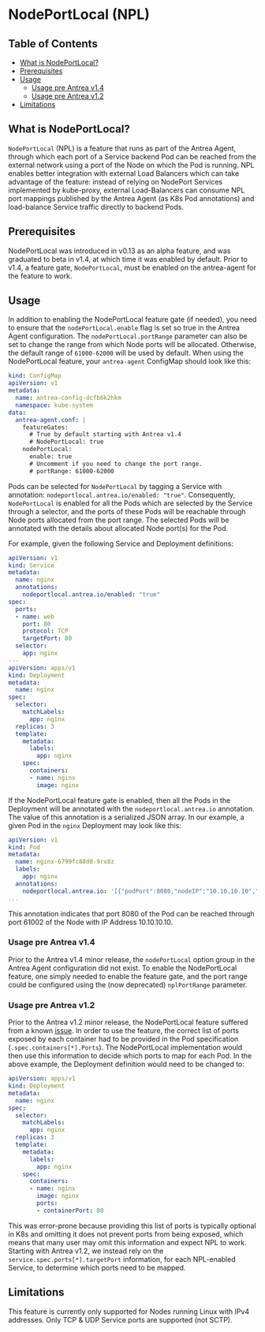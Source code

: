 # NodePortLocal (NPL)

## Table of Contents

<!-- toc -->
- [What is NodePortLocal?](#what-is-nodeportlocal)
- [Prerequisites](#prerequisites)
- [Usage](#usage)
  - [Usage pre Antrea v1.4](#usage-pre-antrea-v14)
  - [Usage pre Antrea v1.2](#usage-pre-antrea-v12)
- [Limitations](#limitations)
<!-- /toc -->

## What is NodePortLocal?

`NodePortLocal` (NPL) is a feature that runs as part of the Antrea Agent,
through which each port of a Service backend Pod can be reached from the
external network using a port of the Node on which the Pod is running. NPL
enables better integration with external Load Balancers which can take advantage
of the feature: instead of relying on NodePort Services implemented by
kube-proxy, external Load-Balancers can consume NPL port mappings published by
the Antrea Agent (as K8s Pod annotations) and load-balance Service traffic
directly to backend Pods.

## Prerequisites

NodePortLocal was introduced in v0.13 as an alpha feature, and was graduated to
beta in v1.4, at which time it was enabled by default. Prior to v1.4, a feature
gate, `NodePortLocal`, must be enabled on the antrea-agent for the feature to
work.

## Usage

In addition to enabling the NodePortLocal feature gate (if needed), you need to
ensure that the `nodePortLocal.enable` flag is set so true in the Antrea Agent
configuration. The `nodePortLocal.portRange` parameter can also be set to change
the range from which Node ports will be allocated. Otherwise, the default range
of `61000-62000` will be used by default. When using the NodePortLocal feature,
your `antrea-agent` ConfigMap should look like this:

```yaml
kind: ConfigMap
apiVersion: v1
metadata:
  name: antrea-config-dcfb6k2hkm
  namespace: kube-system
data:
  antrea-agent.conf: |
    featureGates:
      # True by default starting with Antrea v1.4
      # NodePortLocal: true
    nodePortLocal:
      enable: true
      # Uncomment if you need to change the port range.
      # portRange: 61000-62000
```

Pods can be selected for `NodePortLocal` by tagging a Service with annotation:
`nodeportlocal.antrea.io/enabled: "true"`. Consequently, `NodePortLocal` is
enabled for all the Pods which are selected by the Service through a selector,
and the ports of these Pods will be reachable through Node ports allocated from
the port range. The selected Pods will be annotated with the details about
allocated Node port(s) for the Pod.

For example, given the following Service and Deployment definitions:

```yaml
apiVersion: v1
kind: Service
metadata:
  name: nginx
  annotations:
    nodeportlocal.antrea.io/enabled: "true"
spec:
  ports:
  - name: web
    port: 80
    protocol: TCP
    targetPort: 80
  selector:
    app: nginx
---
apiVersion: apps/v1
kind: Deployment
metadata:
  name: nginx
spec:
  selector:
    matchLabels:
      app: nginx
  replicas: 3
  template:
    metadata:
      labels:
        app: nginx
    spec:
      containers:
      - name: nginx
        image: nginx
```

If the NodePortLocal feature gate is enabled, then all the Pods in the
Deployment will be annotated with the `nodeportlocal.antrea.io` annotation. The
value of this annotation is a serialized JSON array. In our example, a given Pod
in the `nginx` Deployment may look like this:

```yaml
apiVersion: v1
kind: Pod
metadata:
  name: nginx-6799fc88d8-9rx8z
  labels:
    app: nginx
  annotations:
    nodeportlocal.antrea.io: '[{"podPort":8080,"nodeIP":"10.10.10.10","nodePort":61002}]'
...
```

This annotation indicates that port 8080 of the Pod can be reached through port
61002 of the Node with IP Address 10.10.10.10.

### Usage pre Antrea v1.4

Prior to the Antrea v1.4 minor release, the `nodePortLocal` option group in the
Antrea Agent configuration did not exist. To enable the NodePortLocal feature,
one simply needed to enable the feature gate, and the port range could be
configured using the (now deprecated) `nplPortRange` parameter.

### Usage pre Antrea v1.2

Prior to the Antrea v1.2 minor release, the NodePortLocal feature suffered from
a known [issue](https://github.com/antrea-io/antrea/issues/1912). In order to
use the feature, the correct list of ports exposed by each container had to be
provided in the Pod specification (`.spec.containers[*].Ports`). The
NodePortLocal implementation would then use this information to decide which
ports to map for each Pod. In the above example, the Deployment definition would
need to be changed to:

```yaml
apiVersion: apps/v1
kind: Deployment
metadata:
  name: nginx
spec:
  selector:
    matchLabels:
      app: nginx
  replicas: 3
  template:
    metadata:
      labels:
        app: nginx
    spec:
      containers:
      - name: nginx
        image: nginx
        ports:
        - containerPort: 80
```

This was error-prone because providing this list of ports is typically optional
in K8s and omitting it does not prevent ports from being exposed, which means
that many user may omit this information and expect NPL to work. Starting with
Antrea v1.2, we instead rely on the `service.spec.ports[*].targetPort`
information, for each NPL-enabled Service, to determine which ports need to be
mapped.

## Limitations

This feature is currently only supported for Nodes running Linux with IPv4
addresses. Only TCP & UDP Service ports are supported (not SCTP).
